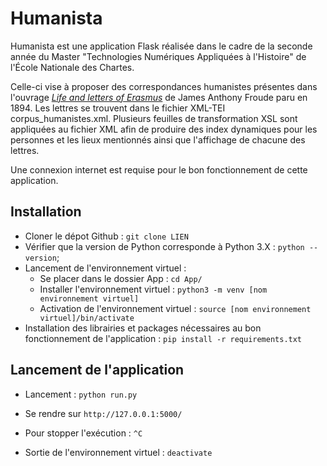 # Humanista

Humanista est une application Flask réalisée dans le cadre de la seconde année du Master 
"Technologies Numériques Appliquées à l'Histoire" de l'École Nationale des Chartes. 


Celle-ci vise à proposer des correspondances humanistes présentes dans l'ouvrage [_Life and letters of Erasmus_](https://archive.org/details/cu31924026502793/)
de James Anthony Froude paru en 1894.
Les lettres se trouvent dans le fichier XML-TEI corpus_humanistes.xml.
Plusieurs feuilles de transformation XSL sont appliquées au fichier XML afin de produire 
des index dynamiques pour les personnes et les lieux mentionnés ainsi que l'affichage
de chacune des lettres.

Une connexion internet est requise pour le bon fonctionnement de cette application.

## Installation 


  * Cloner le dépot Github : ```git clone LIEN ```
  * Vérifier que la version de Python corresponde à Python 3.X : ```python --version```;
  * Lancement de l'environnement virtuel : 
    * Se placer dans le dossier App : ```cd App/```
    * Installer l'environnement virtuel : ```python3 -m venv [nom environnement virtuel]```
    * Activation de l'environnement virtuel : ```source [nom environnement virtuel]/bin/activate```
  * Installation des librairies et packages nécessaires au bon fonctionnement de l'application : ```pip install -r requirements.txt```



## Lancement de l'application

 * Lancement : ```python run.py```

 * Se rendre sur ```http://127.0.0.1:5000/```

 * Pour stopper l'exécution : ```^C```

 * Sortie de l'environnement virtuel : ```deactivate```
